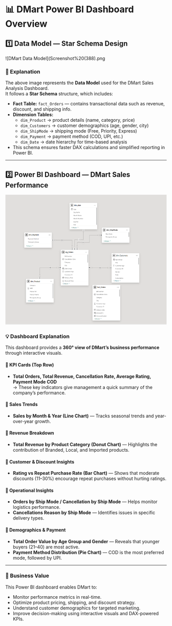# 📊 DMart Power BI Dashboard Overview

## 1️⃣ Data Model — Star Schema Design

![DMart Data Model](Screenshot%20(388).png

### 🧩 Explanation
The above image represents the **Data Model** used for the DMart Sales Analysis Dashboard.  
It follows a **Star Schema** structure, which includes:
- **Fact Table:** `fact_Orders` — contains transactional data such as revenue, discount, and shipping info.  
- **Dimension Tables:**
  - `dim_Product` → product details (name, category, price)
  - `dim_Customers` → customer demographics (age, gender, city)
  - `dim_ShipMode` → shipping mode (Free, Priority, Express)
  - `dim_Payment` → payment method (COD, UPI, etc.)
  - `dim_Date` → date hierarchy for time-based analysis  
- This schema ensures faster DAX calculations and simplified reporting in Power BI.

---

## 2️⃣ Power BI Dashboard — DMart Sales Performance

![DMart Sales Dashboard](Screenshot%20(423).png)

### 💡 Dashboard Explanation
This dashboard provides a **360° view of DMart’s business performance** through interactive visuals.

#### 🔹 KPI Cards (Top Row)
- **Total Orders, Total Revenue, Cancellation Rate, Average Rating, Payment Mode COD**  
  → These key indicators give management a quick summary of the company’s performance.

#### 🔹 Sales Trends
- **Sales by Month & Year (Line Chart)** — Tracks seasonal trends and year-over-year growth.

#### 🔹 Revenue Breakdown
- **Total Revenue by Product Category (Donut Chart)** — Highlights the contribution of Branded, Local, and Imported products.

#### 🔹 Customer & Discount Insights
- **Rating vs Repeat Purchase Rate (Bar Chart)** — Shows that moderate discounts (11–30%) encourage repeat purchases without hurting ratings.

#### 🔹 Operational Insights
- **Orders by Ship Mode / Cancellation by Ship Mode** — Helps monitor logistics performance.
- **Cancellations Reason by Ship Mode** — Identifies issues in specific delivery types.

#### 🔹 Demographics & Payment
- **Total Order Value by Age Group and Gender** — Reveals that younger buyers (21–40) are most active.
- **Payment Method Distribution (Pie Chart)** — COD is the most preferred mode, followed by UPI.

---

### 🧠 Business Value
This Power BI dashboard enables DMart to:
- Monitor performance metrics in real-time.  
- Optimize product pricing, shipping, and discount strategy.  
- Understand customer demographics for targeted marketing.  
- Improve decision-making using interactive visuals and DAX-powered KPIs.
